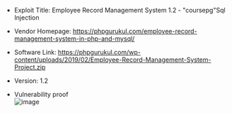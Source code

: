 * Exploit Title: Employee Record Management System 1.2 -  "coursepg"Sql Injection   

* Vendor Homepage: https://phpgurukul.com/employee-record-management-system-in-php-and-mysql/  

* Software Link: https://phpgurukul.com/wp-content/uploads/2019/02/Employee-Record-Management-System-Project.zip  

* Version: 1.2   

* Vulnerability proof    
![image]()  
